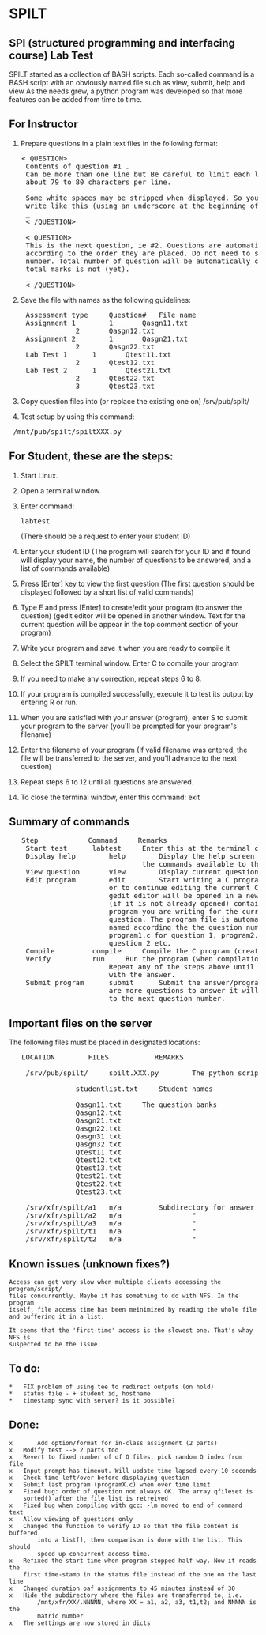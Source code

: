 # SPILT
## SPI (structured programming and interfacing course) Lab Test

SPILT started as a collection of BASH scripts. Each so-called command is a BASH script with an obviously named file such as view, submit, help and view As the needs grew, a python program was developed so that more features can be added from time to time.

## For Instructor

1. Prepare questions in a plain text files in the following format:
<pre>	< QUESTION>
	Contents of question #1 …
	Can be more than one line but Be careful to limit each line to
	about 79 to 80 characters per line.

	Some white spaces may be stripped when displayed. So you may need to
	write like this (using an underscore at the beginning of a line):
	_                                                        [ x marks]
	< /QUESTION>

	< QUESTION>
	This is the next question, ie #2. Questions are automatically numbered
	according to the order they are placed. Do not need to specify question
	number. Total number of question will be automatically calculated. But
	total marks is not (yet).
	_                                                         [ x marks] 
	< /QUESTION>
</pre>
2. Save the file with names as the following guidelines:
<pre>
	Assessment type		Question#	File name
	Assignment 1		1		Qasgn11.txt
				2		Qasgn12.txt
	Assignment 2		1		Qasgn21.txt
				2		Qasgn22.txt
	Lab Test 1		1		Qtest11.txt
				2		Qtest12.txt
	Lab Test 2		1		Qtest21.txt
				2		Qtest22.txt
				3		Qtest23.txt
</pre>
3. Copy question files into (or replace the existing one on) /srv/pub/spilt/

4. Test setup by using this command:        

<pre> /mnt/pub/spilt/spiltXXX.py </pre>
	

## For Student, these are the steps:

1. Start Linux.

2. Open a terminal window.

3. Enter command: <pre>labtest</pre>
	(There should be a request to enter your student ID)

4. Enter your student ID
	(The program will search for your ID and if found will display your name, 
	the number of questions to be answered, and a list of commands available)

5. Press [Enter] key to view the first question
	(The first question should be displayed followed by a short list of valid commands)

6. Type E and press [Enter] to create/edit your program (to answer the question)
	(gedit editor will be opened in another window. Text for the current 
	question will be appear in the top comment section of your program)

7. Write your program and save it when you are ready to compile it

8. Select the SPILT terminal window. Enter C to compile your program

9. If you need to make any correction, repeat steps 6 to 8.

10. If your program is compiled successfully, execute it to test its output by entering R or run.

11. When you are satisfied with your answer (program), enter S to submit your program to the server (you'll be prompted for your program's filename)

12.	Enter the filename of your program
	(If valid filename was entered, the file will be transferred to the server, and you'll advance to the next question)

13.	Repeat steps 6 to 12 until all questions are answered.

15.	To close the terminal window, enter this command: exit


## Summary of commands

<pre>	Step			Command		Remarks
	Start test		labtest		Enter this at the terminal command prompt
	Display help		help		Display the help screen which briefly describes 
								the commands available to the user
	View question		view		Display current question
	Edit program		edit		Start writing a C program to answer the question
						or to continue editing the current C program.
						gedit editor will be opened in a new window
						(if it is not already opened) containing the C
						program you are writing for the current
						question. The program file is automatically
						named according the the question number, i.e.
						program1.c for question 1, program2.c for
						question 2 etc.
	Compile			compile		Compile the C program (created above) using gcc
	Verify			run		Run the program (when compilation is successful)
						Repeat any of the steps above until satisfied 
						with the answer.
	Submit program		submit		Submit the answer/program to server. If there 
						are more questions to answer it will increment 
						to the next question number.
</pre>

## Important files on the server

The following files must be placed in designated locations:

<pre>	LOCATION		FILES			REMARKS
	
	/srv/pub/spilt/		spilt.XXX.py		The python script i.e. the main program
	
				studentlist.txt		Student names
					
				Qasgn11.txt		The question banks
				Qasgn12.txt
				Qasgn21.txt
				Qasgn22.txt
				Qasgn31.txt
				Qasgn32.txt
				Qtest11.txt
				Qtest12.txt
				Qtest13.txt
				Qtest21.txt
				Qtest22.txt
				Qtest23.txt
					
	/srv/xfr/spilt/a1	n/a			Subdirectory for answer files				
	/srv/xfr/spilt/a2	n/a					"
	/srv/xfr/spilt/a3	n/a					"
	/srv/xfr/spilt/t1	n/a					"
	/srv/xfr/spilt/t2	n/a					"
</pre>

## Known issues (unknown fixes?)

	Access can get very slow when multiple clients accessing the program/script/
	files concurrently. Maybe it has something to do with NFS. In the program
	itself, file access time has been meinimized by reading the whole file 
	and buffering it in a list.
	
	It seems that the 'first-time' access is the slowest one. That's whay NFS is
	suspected to be the issue.

## To do:

	*	FIX problem of using tee to redirect outputs (on hold)
	* 	status file - + student id, hostname 
	* 	timestamp sync with server? is it possible?

## Done:
	x   	Add option/format for in-class assignment (2 parts)
	x 	Modify test --> 2 parts too
	x	Revert to fixed number of of Q files, pick random Q index from file
	x	Input prompt has timeout. Will update time lapsed every 10 seconds
	x	Check time left/over before displaying question
	x	Submit last program (programX.c) when over time limit
	x	Fixed bug: order of question not always OK.	The array qfileset is
		sorted() after the file list is retreived
	x	Fixed bug when compiling with gcc: -lm moved to end of command text
	x	Allow viewing of questions only
	x	Changed the function to verify ID so that the file content is buffered
	    	into a list[], then comparison is done with the list. This should
	    	speed up concurrent access time.
	x 	Refixed the start time when program stopped half-way. Now it reads the
		first time-stamp in the status file instead of the one on the last line
	x	Changed duration oaf assignments to 45 minutes instead of 30
	x	Hide the subdirectory where the files are transferred to, i.e.
	    	/mnt/xfr/XX/.NNNNN, where XX = a1, a2, a3, t1,t2; and NNNNN is the 
	    	matric number
	x	The settings are now stored in dicts

